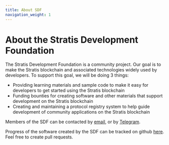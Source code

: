 ```yaml
---
title: About SDF
navigation_weight: 1
---
```

# About the Stratis Development Foundation

The Stratis Development Foundation is a community project. Our goal is to make the Stratis blockchain and associated technologies widely used by developers. To support this goal, we will be doing 3 things:

* Providing learning materials and sample code to make it easy for developers to get started using the Stratis blockchain
* Funding bounties for creating software and other materials that support development on the Stratis blockchain
* Creating and maintaining a protocol registry system to help guide development of community applications on the Stratis blockchain

<a name="contact_sdf"></a> Members of the SDF can be contacted by [email](mailto:stratisdevelopmentfoundation@gmail.com), or by [Telegram](https://t.me/joinchat/FM9Hq1HMf3tKxxeJUB2M3w).

Progress of the software created by the SDF can be tracked on github [here](https://github.com/StratisDevelopmentFoundation/). Feel free to create pull requests.